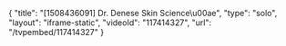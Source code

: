 {
    "title": "[1508436091] Dr. Denese Skin Science\u00ae",
    "type": "solo",
    "layout": "iframe-static",
    "videoId": "117414327",
    "url": "\/tvpembed\/117414327"
}